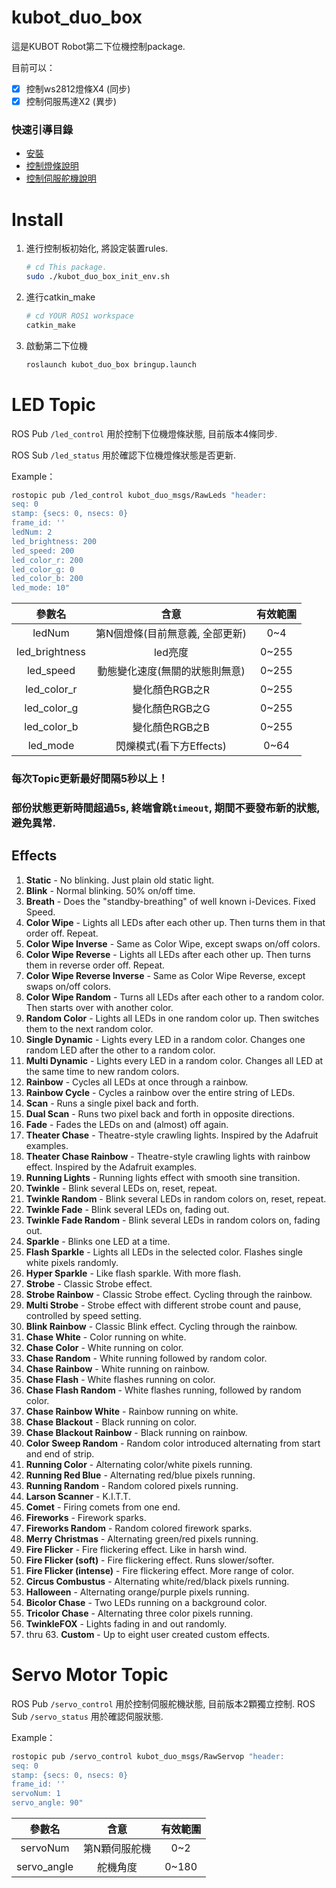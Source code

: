 # kubot_duo_box
這是KUBOT Robot第二下位機控制package.

目前可以：

- [x] 控制ws2812燈條X4 (同步)
- [x] 控制伺服馬達X2 (異步)

### 快速引導目錄
 - [安裝](#install)
 - [控制燈條說明](#led-topic)
 - [控制伺服舵機說明](#servo-motor-topic)

# Install

1. 進行控制板初始化, 將設定裝置rules. 
   ```sh
   # cd This package.
   sudo ./kubot_duo_box_init_env.sh
   ```

2. 進行catkin_make
   ```sh
   # cd YOUR ROS1 workspace
   catkin_make
   ```

3. 啟動第二下位機
   ```sh
   roslaunch kubot_duo_box bringup.launch
   ```

# LED Topic

ROS Pub `/led_control` 用於控制下位機燈條狀態, 目前版本4條同步.

ROS Sub `/led_status` 用於確認下位機燈條狀態是否更新.

Example：
   ```sh
   rostopic pub /led_control kubot_duo_msgs/RawLeds "header:
   seq: 0
   stamp: {secs: 0, nsecs: 0}
   frame_id: ''
   ledNum: 2
   led_brightness: 200
   led_speed: 200
   led_color_r: 200
   led_color_g: 0
   led_color_b: 200
   led_mode: 10" 
   ```

|     參數名     |              含意               | 有效範圍 |
| :------------: | :-----------------------------: | :------: |
|     ledNum     | 第N個燈條(目前無意義, 全部更新) |   0~4    |
| led_brightness |             led亮度             |  0~255   |
|   led_speed    | 動態變化速度(無關的狀態則無意)  |  0~255   |
|  led_color_r   |         變化顏色RGB之R          |  0~255   |
|  led_color_g   |         變化顏色RGB之G          |  0~255   |
|  led_color_b   |         變化顏色RGB之B          |  0~255   |
|    led_mode    |     閃爍模式(看下方Effects)     |   0~64   |

### 每次Topic更新最好間隔5秒以上！
### 部份狀態更新時間超過5s, 終端會跳`timeout`, 期間不要發布新的狀態, 避免異常.


Effects
-------

1. **Static** - No blinking. Just plain old static light.
2. **Blink** - Normal blinking. 50% on/off time.
3. **Breath** - Does the "standby-breathing" of well known i-Devices. Fixed Speed.
4. **Color Wipe** - Lights all LEDs after each other up. Then turns them in that order off. Repeat.
5. **Color Wipe Inverse** - Same as Color Wipe, except swaps on/off colors.
6. **Color Wipe Reverse** - Lights all LEDs after each other up. Then turns them in reverse order off. Repeat.
7. **Color Wipe Reverse Inverse** - Same as Color Wipe Reverse, except swaps on/off colors.
8. **Color Wipe Random** - Turns all LEDs after each other to a random color. Then starts over with another color.
9. **Random Color** - Lights all LEDs in one random color up. Then switches them to the next random color.
10. **Single Dynamic** - Lights every LED in a random color. Changes one random LED after the other to a random color.
11. **Multi Dynamic** - Lights every LED in a random color. Changes all LED at the same time to new random colors.
12. **Rainbow** - Cycles all LEDs at once through a rainbow.
13. **Rainbow Cycle** - Cycles a rainbow over the entire string of LEDs.
14. **Scan** - Runs a single pixel back and forth.
15. **Dual Scan** - Runs two pixel back and forth in opposite directions.
16. **Fade** - Fades the LEDs on and (almost) off again.
17. **Theater Chase** - Theatre-style crawling lights. Inspired by the Adafruit examples.
18. **Theater Chase Rainbow** - Theatre-style crawling lights with rainbow effect. Inspired by the Adafruit examples.
19. **Running Lights** - Running lights effect with smooth sine transition.
20. **Twinkle** - Blink several LEDs on, reset, repeat.
21. **Twinkle Random** - Blink several LEDs in random colors on, reset, repeat.
22. **Twinkle Fade** - Blink several LEDs on, fading out.
23. **Twinkle Fade Random** - Blink several LEDs in random colors on, fading out.
24. **Sparkle** - Blinks one LED at a time.
25. **Flash Sparkle** - Lights all LEDs in the selected color. Flashes single white pixels randomly.
26. **Hyper Sparkle** - Like flash sparkle. With more flash.
27. **Strobe** - Classic Strobe effect.
28. **Strobe Rainbow** - Classic Strobe effect. Cycling through the rainbow.
29. **Multi Strobe** - Strobe effect with different strobe count and pause, controlled by speed setting.
30. **Blink Rainbow** - Classic Blink effect. Cycling through the rainbow.
31. **Chase White** - Color running on white.
32. **Chase Color** - White running on color.
33. **Chase Random** - White running followed by random color.
34. **Chase Rainbow** - White running on rainbow.
35. **Chase Flash** - White flashes running on color.
36. **Chase Flash Random** - White flashes running, followed by random color.
37. **Chase Rainbow White** - Rainbow running on white.
38. **Chase Blackout** - Black running on color.
39. **Chase Blackout Rainbow** - Black running on rainbow.
40. **Color Sweep Random** - Random color introduced alternating from start and end of strip.
41. **Running Color** - Alternating color/white pixels running.
42. **Running Red Blue** - Alternating red/blue pixels running.
43. **Running Random** - Random colored pixels running.
44. **Larson Scanner** - K.I.T.T.
45. **Comet** - Firing comets from one end.
46. **Fireworks** - Firework sparks.
47. **Fireworks Random** - Random colored firework sparks.
48. **Merry Christmas** - Alternating green/red pixels running.
49. **Fire Flicker** - Fire flickering effect. Like in harsh wind.
50. **Fire Flicker (soft)** - Fire flickering effect. Runs slower/softer.
51. **Fire Flicker (intense)** - Fire flickering effect. More range of color.
52. **Circus Combustus** - Alternating white/red/black pixels running.
53. **Halloween** - Alternating orange/purple pixels running.
54. **Bicolor Chase** - Two LEDs running on a background color.
55. **Tricolor Chase** - Alternating three color pixels running.
56. **TwinkleFOX** - Lights fading in and out randomly.
57. thru 63. **Custom** - Up to eight user created custom effects.


# Servo Motor Topic

ROS Pub `/servo_control` 用於控制伺服舵機狀態, 目前版本2顆獨立控制.
ROS Sub `/servo_status` 用於確認伺服狀態.

Example：
   ```sh
   rostopic pub /servo_control kubot_duo_msgs/RawServop "header:
   seq: 0
   stamp: {secs: 0, nsecs: 0}
   frame_id: ''
   servoNum: 1
   servo_angle: 90" 
   ```

|     參數名     |              含意               | 有效範圍 |
| :------------: | :-----------------------------: | :------: |
|     servoNum     | 第N顆伺服舵機 |   0~2    |
| servo_angle |   舵機角度     |  0~180   |
